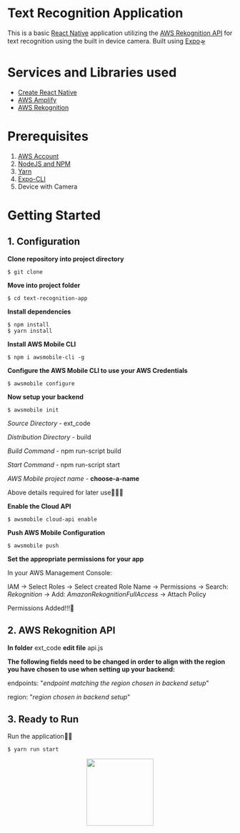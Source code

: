 # Text Recognition Application

This is a basic [React Native](https://facebook.github.io/react-native/) application utilizing the [AWS Rekognition API](https://aws.amazon.com/rekognition/) for text recognition using the built in device camera. Built using [Expo](https://expo.io/)🛸


# Services and Libraries used

 - [Create React Native](https://github.com/react-community/create-react-native-app)
 - [AWS Amplify](https://github.com/aws/aws-amplify)
 - [AWS Rekognition](https://aws.amazon.com/rekognition/)

# Prerequisites

 1. [AWS Account](https://aws.amazon.com/)
 2. [NodeJS and NPM](https://nodejs.org/en/)
 3. [Yarn](https://yarnpkg.com/en/)
 4. [Expo-CLI](https://expo.io/tools#cli)
 5. Device with Camera

# Getting Started

## 1. Configuration

**Clone repository into project directory**

    $ git clone 

 **Move into project folder**

    $ cd text-recognition-app

**Install dependencies**

	$ npm install
	$ yarn install

**Install AWS Mobile CLI**
		
	$ npm i awsmobile-cli -g

**Configure the AWS Mobile CLI to use your AWS Credentials**

    $ awsmobile configure

**Now setup your backend**

    $ awsmobile init

*Source Directory* - ext_code

*Distribution Directory* - build

*Build Command* - npm run-script build

*Start Command* - npm run-script start

*AWS Mobile project name* - **choose-a-name**

Above details required for later use👨🏾‍🏫

**Enable the Cloud API**

    $ awsmobile cloud-api enable

**Push AWS Mobile Configuration**

    $ awsmobile push

**Set the appropriate permissions for your app**

In your AWS Management Console:

IAM -> Select Roles -> Select created Role Name -> Permissions -> Search: *Rekognition* -> Add: *AmazonRekognitionFullAccess* -> Attach Policy

Permissions Added!!!🚀

## 2. AWS Rekognition API

**In folder** ext_code **edit file** api.js

**The following fields need to be changed in order to align with the region you have chosen to use when setting up your backend:**

endpoints: "*endpoint matching the region chosen in backend setup*"

region: "*region chosen in backend setup*"

## 3. Ready to Run

Run the application🧙‍♂️

    $ yarn run start

<p align="center">
<img height="150" src="https://ui-ex.com/images/gif-transparent-3.gif">
</p>

